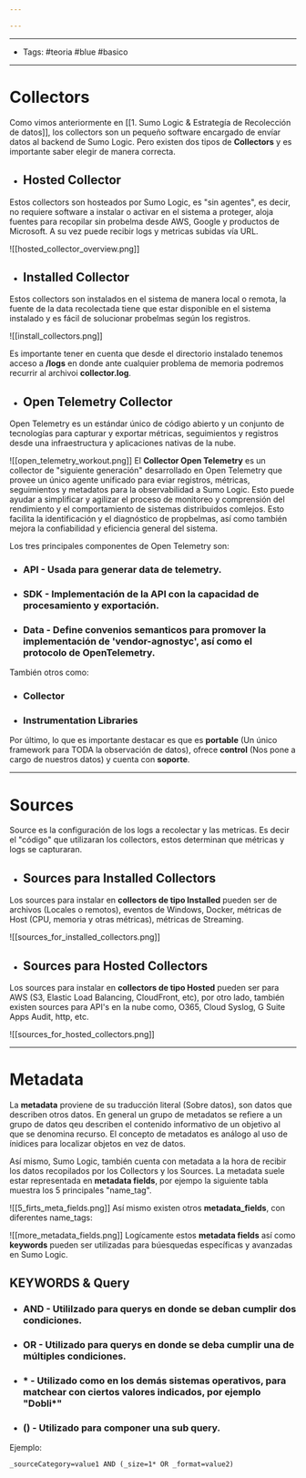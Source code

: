 ```yaml
---

---
```

-------
- Tags: #teoria #blue #basico
---------
# Collectors
Como vimos anteriormente en [[1. Sumo Logic & Estrategía de Recolección de datos]], los collectors son un pequeño software encargado de envíar datos al backend de Sumo Logic. Pero existen dos tipos de **Collectors** y es importante saber elegir de manera correcta.

- ## Hosted Collector 
Estos collectors son hosteados por Sumo Logic, es "sin agentes", es decir, no requiere software a instalar o activar en el sistema a proteger, aloja fuentes para recopilar sin probelma desde AWS, Google y productos de Microsoft. A su vez puede recibir logs y metricas subidas vía URL.

![[hosted_collector_overview.png]]

- ## Installed Collector
Estos collectors son instalados en el sistema de manera local o remota, la fuente de la data recolectada tiene que estar disponible en el sistema instalado y es fácil de solucionar probelmas según los registros.

![[install_collectors.png]]

Es importante tener en cuenta que desde el directorio instalado tenemos acceso a **/logs** en donde ante cualquier problema de memoria podremos recurrir al archivoi **collector.log**. 

- ## Open Telemetry Collector
Open Telemetry es un estándar único de código abierto y un conjunto de tecnologías para capturar y exportar métricas, seguimientos y registros desde una infraestructura y aplicaciones nativas de la nube.

![[open_telemetry_workout.png]]
El **Collector Open Telemetry** es un collector de "siguiente generación" desarrollado en Open Telemetry que provee un único agente unificado para eviar registros, métricas, seguimientos y metadatos para la observabilidad a Sumo Logic. Esto puede ayudar a simplificar y agilizar el proceso de monitoreo y comprensión del rendimiento y el comportamiento de sistemas distribuidos comlejos. Esto facilita la identificación y el diagnóstico de propbelmas, así como también mejora la confiabilidad y eficiencia general del sistema. 

Los tres principales componentes de Open Telemetry son:

- ### **API** - Usada para generar data de telemetry.
- ### **SDK** - Implementación de la API con la capacidad de procesamiento y exportación.
- ### **Data** - Define convenios semanticos para promover la implementación de 'vendor-agnostyc', así como el protocolo de OpenTelemetry.
También otros como:

- ### **Collector**
- ### **Instrumentation Libraries** 
Por último, lo que es importante destacar es que es **portable** (Un único framework para TODA la observación de datos), ofrece **control** (Nos pone a cargo de nuestros datos) y cuenta con **soporte**. 

-----
# Sources 
Source es la configuración de los logs a recolectar y las metricas. Es decir el "código" que utilizaran los collectors, estos determinan que métricas y logs se capturaran.

- ## Sources para Installed Collectors
Los sources para instalar en **collectors de tipo Installed** pueden ser de archivos (Locales o remotos), eventos de Windows, Docker, métricas de Host (CPU, memoria y otras métricas), métricas de Streaming.

![[sources_for_installed_collectors.png]]

- ## Sources para Hosted Collectors
Los sources para instalar en **collectors de tipo Hosted** pueden ser para AWS (S3, Elastic Load Balancing, CloudFront, etc), por otro lado, también existen sources para API's en la nube como, O365, Cloud Syslog, G  Suite Apps Audit, http, etc.

![[sources_for_hosted_collectors.png]]

-----
# Metadata

La **metadata** proviene de su traducción literal (Sobre datos), son datos que describen otros datos. En general un grupo de metadatos se refiere a un grupo de datos qeu describen el contenido informativo de un objetivo al que se denomina recurso. El concepto de metadatos es análogo al uso de ínidices para localizar objetos en vez de datos.

Así mismo, Sumo Logic, también cuenta con metadata a la hora de recibir los datos recopilados por los Collectors y los Sources. La metadata suele estar representada en **metadata fields**, por ejempo la siguiente tabla muestra los 5 principales "name_tag". 

![[5_firts_meta_fields.png]]
 Así mismo existen otros **metadata_fields**, con diferentes name_tags:

![[more_metadata_fields.png]]
Logícamente estos **metadata fields** así como **keywords** pueden ser utilizadas para búesquedas específicas y avanzadas en Sumo Logic.

## KEYWORDS & Query

- ### **AND** - Utililzado para querys en donde se deban cumplir dos condiciones.
- ### **OR** - Utilizado para querys en donde se deba cumplir una de múltiples condiciones.
- ### **\*** - Utilizado como en los demás sistemas operativos, para matchear con ciertos valores indicados, por ejemplo "Dobli*"
- ### **()** - Utilizado para componer una sub query.
Ejemplo:

`_sourceCategory=value1 AND (_size=1* OR _format=value2)`

